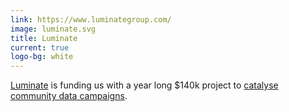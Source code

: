 ```yaml
---
link: https://www.luminategroup.com/
image: luminate.svg
title: Luminate
current: true
logo-bg: white
---
```

[Luminate](https://luminategroup.com/) is funding us with a year long $140k project to [catalyse community data campaigns](https://connectedbydata.org/projects/2023-catalysing-communities).